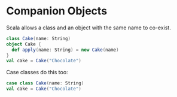 Companion Objects
=================

Scala allows a class and an object with the same name to co-exist.

```scala
class Cake(name: String)
object Cake {
  def apply(name: String) = new Cake(name)
}
val cake = Cake("Chocolate")
```

Case classes do this too:

```scala
case class Cake(name: String)
val cake = Cake("Chocolate")
```
